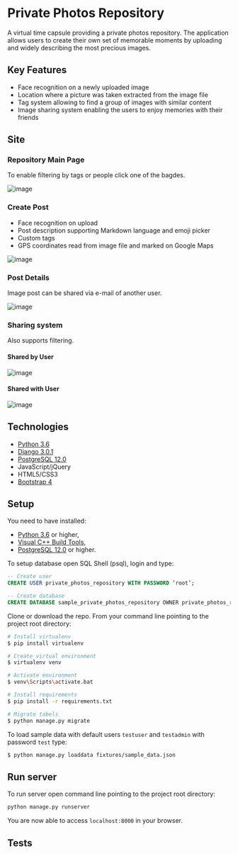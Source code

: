 # Private Photos Repository
A virtual time capsule providing a private photos repository. The application allows users to create their own set of memorable moments by uploading and widely describing the most precious images.

## Key Features
* Face recognition on a newly uploaded image
* Location where a picture was taken extracted from the image file
* Tag system allowing to find a group of images with similar content
* Image sharing system enabling the users to enjoy memories with their friends

## Site
### Repository Main Page
To enable filtering by tags or people click one of the bagdes.

![image](https://user-images.githubusercontent.com/22658583/72931381-064ab180-3d5e-11ea-85c3-14593999179e.png)

### Create Post
* Face recognition on upload
* Post description supporting Markdown language and emoji picker
* Custom tags
* GPS coordinates read from image file and marked on Google Maps

![image](https://user-images.githubusercontent.com/22658583/72933827-d0f49280-3d62-11ea-9785-67a4ef3f2b72.png)

### Post Details
Image post can be shared via e-mail of another user.

![image](https://user-images.githubusercontent.com/22658583/72933663-74917300-3d62-11ea-9920-82b948f5ea07.png)

### Sharing system
Also supports filtering.

#### Shared by User

![image](https://user-images.githubusercontent.com/22658583/72934795-90961400-3d64-11ea-8e5f-fe599d3647ff.png)

#### Shared with User

![image](https://user-images.githubusercontent.com/22658583/72934719-6d6b6480-3d64-11ea-853a-c75781f24b4d.png)

## Technologies
* [Python 3.6](https://www.python.org/downloads/)
* [Django 3.0.1](https://www.djangoproject.com/)
* [PostgreSQL 12.0](https://www.postgresql.org/)
* JavaScript/jQuery
* HTML5/CSS3
* [Bootstrap 4](https://getbootstrap.com/)

## Setup
You need to have installed:
* [Python 3.6](https://www.python.org/downloads/) or higher,
* [Visual C++ Build Tools](https://visualstudio.microsoft.com/downloads/),
* [PostgreSQL 12.0](https://www.postgresql.org/) or higher.

To setup database open SQL Shell (psql), login and type:

```sql
-- Create user
CREATE USER private_photos_repository WITH PASSWORD ’root’;

-- Create database
CREATE DATABASE sample_private_photos_repository OWNER private_photos_repository;
```

Clone or download the repo. From your command line pointing to the project root directory:

```bash
# Install virtualenv
$ pip install virtualenv

# Create virtual environment
$ virtualenv venv

# Activate environment
$ venv\Scripts\activate.bat

# Install requirements
$ pip install -r requirements.txt

# Migrate tabels
$ python manage.py migrate
```

To load sample data with default users `testuser` and `testadmin` with password `test` type:
```bash
$ python manage.py loaddata fixtures/sample_data.json
```

## Run server

To run server open command line pointing to the project root directory:

```bash
python manage.py runserver
```

You are now able to access `localhost:8000` in your browser.


## Tests
